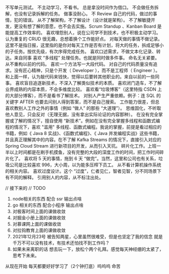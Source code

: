 不写单元测试。
不主动学习，不看书。
总是拿没时间作为借口。
不会做任务拆解，也没有记录拆解的任务。
做事没耐心。
不 Review 自己的代码，做过的事情，犯的错误。
从不了解架构，不了解设计（设计就是架构）。
不了解敏捷开发，更没有想了解的意愿，也不会去实施。Scrum Standup 、Kanban Board 是能提高工作效率的。
喜欢埋怨别人，说在公司学不到技术，也不积极主动学习。
认为重复的 CRUD 很无趣，总想着换个工作能好点。
对每天做的事情不做记录。这里不是指日报，这里指的是你对每天工作是否有计划，将大的任务，拆成足够小的子任务。按优先级，有次序得完成任务。
喜欢口述需求，不做文本化记录、转达。来自同事
喜欢 “多线程” 处理任务。也就是同时做多件事。
命名无关紧要。
从不重构以前的代码。
喜欢一个方法写一大段代码。
对自己的代码质量没有追求。没有匠心精神，只是个开发（ Developer ），而不是工程师（ Engineer ）。
和上面一样，认为敲代码来钱快，觉得以后要转其他职业的。来自以前的一些同事。
喜欢盲目追逐新技术，不深入了解类似技术的本质。
喜欢闭门造车，不了解业界成熟的内容本质，不会多维度比较。
喜欢看“垃圾博客”（这里特指 CSDN 上的大部分博客），而不是看书了解技术。
对别人产生严重依赖。例子：连 SQL 的关键字 AFTER 也要去问别人得到答案，而不是自己搜索。
工作能力很差，但总喜欢教别人工作之外的事情（例如 “做人” 的那些 “大道理”）。
思维固化，不听取他人意见，只会反对（无理无据，没有拿出实际论证的内容那种）。
在没有完全掌握或了解的情况下，擅自使用 “新技术”。例如在没有完全掌握多线程和函数式编程的情况下，喜欢 "滥用" 多线程、函数式编程。我说的掌握，前提是看过相应的书籍，例如《 Java 8 实战》、《函数式编程》、《 Java 并发编程实战》这些书籍，并且真正理解其中的内容。在不了解 Kafka Streams 的情况下，直接引入对应的 Spring Cloud Stream 进行新项目的开发，从而引入天坑。
碎片化工作。上班一半以上时间都是在刷手机摸鱼，没有完整的大段的深度工作的时间，把工作时间碎片化了。
喜欢将 5 天的事情，拖到 6 天 “做完”。当然，这里和公司也有关系，垃圾公司是比较喜欢 996，大小周，以为能多压榨下员工。
从不看计算机操作系统的相关内容。
喜欢过度设计。这个 “过度”，仁者见仁，智者见智，分不同场景下有不同的解释。
引用别人的内容，从不标注出处。

// 接下来的
// TODO

1. node相关的东西 配合 ssr 输出点啥
2. go 相关的东西 配合小程序 输出点啥
3. 对极客时间上面的课做收敛
4. 对掘金小册上面的课做收敛
5. 对慕课网上面的课做收敛
6. 对拉钩教育上面的课做收敛
1. 2021年12月23号 被告知两星，心里虽然很难受，但是也坚定了我的信念 就是千万不可以没有技术，有技术还怕找不到工作吗？
2. 如果未来离职的话 想去玩一下，放松个两个礼拜。感觉每天神经绷的太紧了，思考下未来。

从现在开始 每天都要好好学习了（2个钟打底）呜呜呜 命苦
